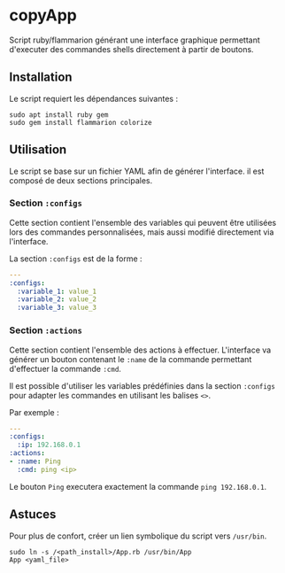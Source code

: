 # copyApp

Script ruby/flammarion générant une interface graphique permettant
d'executer des commandes shells directement à partir de boutons.

## Installation

Le script requiert les dépendances suivantes :

```
sudo apt install ruby gem
sudo gem install flammarion colorize
```
## Utilisation

Le script se base sur un fichier YAML afin de générer l'interface. il est
composé de deux sections principales.

### Section `:configs`

Cette section contient l'ensemble des variables qui peuvent être utilisées lors
des commandes personnalisées, mais aussi modifié directement via l'interface.

La section `:configs` est de la forme :
```yml
---
:configs:
  :variable_1: value_1
  :variable_2: value_2
  :variable_3: value_3
```

### Section `:actions`

Cette section contient l'ensemble des actions à effectuer. L'interface va
générer un bouton contenant le `:name` de la commande permettant d'effectuer la
commande `:cmd`.

Il est possible d'utiliser les variables prédéfinies dans la section `:configs`
pour adapter les commandes en utilisant les balises `<>`.

Par exemple :
```yml
---
:configs:
  :ip: 192.168.0.1
:actions:
- :name: Ping
  :cmd: ping <ip>
```
Le bouton `Ping` executera exactement la commande `ping 192.168.0.1`.


## Astuces

Pour plus de confort, créer un lien symbolique du script vers `/usr/bin`.

```
sudo ln -s /<path_install>/App.rb /usr/bin/App
App <yaml_file>
```
